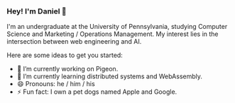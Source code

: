 ### Hey! I'm Daniel 👋

I'm an undergraduate at the University of Pennsylvania, studying Computer Science and Marketing / Operations Management. My interest lies in the intersection between web engineering and AI. 

Here are some ideas to get you started:

- 🔭 I’m currently working on Pigeon.
- 🌱 I’m currently learning distributed systems and WebAssembly.
- 😄 Pronouns: he / him / his
- ⚡ Fun fact: I own a pet dogs named Apple and Google.

<!--
- 👯 I’m looking to collaborate on ...
- 🤔 I’m looking for help with ...
- 💬 Ask me about ...
- 📫 How to reach me: ...
->



